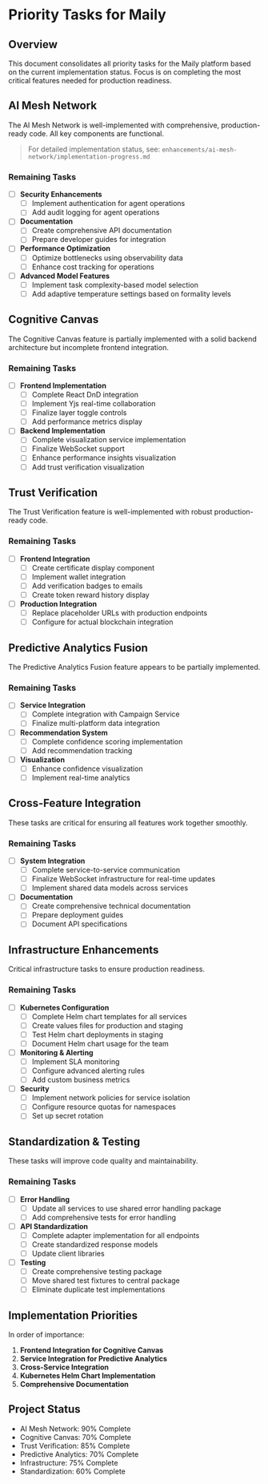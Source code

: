# Priority Tasks for Maily

## Overview
This document consolidates all priority tasks for the Maily platform based on the current implementation status. Focus is on completing the most critical features needed for production readiness.

## AI Mesh Network
The AI Mesh Network is well-implemented with comprehensive, production-ready code. All key components are functional.

> For detailed implementation status, see: `enhancements/ai-mesh-network/implementation-progress.md`

### Remaining Tasks
- [ ] **Security Enhancements**
  - [ ] Implement authentication for agent operations
  - [ ] Add audit logging for agent operations
- [ ] **Documentation**
  - [ ] Create comprehensive API documentation
  - [ ] Prepare developer guides for integration
- [ ] **Performance Optimization**
  - [ ] Optimize bottlenecks using observability data
  - [ ] Enhance cost tracking for operations
- [ ] **Advanced Model Features**
  - [ ] Implement task complexity-based model selection
  - [ ] Add adaptive temperature settings based on formality levels

## Cognitive Canvas
The Cognitive Canvas feature is partially implemented with a solid backend architecture but incomplete frontend integration.

### Remaining Tasks
- [ ] **Frontend Implementation**
  - [ ] Complete React DnD integration
  - [ ] Implement Yjs real-time collaboration
  - [ ] Finalize layer toggle controls
  - [ ] Add performance metrics display
- [ ] **Backend Implementation**
  - [ ] Complete visualization service implementation
  - [ ] Finalize WebSocket support
  - [ ] Enhance performance insights visualization
  - [ ] Add trust verification visualization

## Trust Verification
The Trust Verification feature is well-implemented with robust production-ready code.

### Remaining Tasks
- [ ] **Frontend Integration**
  - [ ] Create certificate display component
  - [ ] Implement wallet integration
  - [ ] Add verification badges to emails
  - [ ] Create token reward history display
- [ ] **Production Integration**
  - [ ] Replace placeholder URLs with production endpoints
  - [ ] Configure for actual blockchain integration

## Predictive Analytics Fusion
The Predictive Analytics Fusion feature appears to be partially implemented.

### Remaining Tasks
- [ ] **Service Integration**
  - [ ] Complete integration with Campaign Service
  - [ ] Finalize multi-platform data integration
- [ ] **Recommendation System**
  - [ ] Complete confidence scoring implementation
  - [ ] Add recommendation tracking
- [ ] **Visualization**
  - [ ] Enhance confidence visualization
  - [ ] Implement real-time analytics

## Cross-Feature Integration
These tasks are critical for ensuring all features work together smoothly.

### Remaining Tasks
- [ ] **System Integration**
  - [ ] Complete service-to-service communication
  - [ ] Finalize WebSocket infrastructure for real-time updates
  - [ ] Implement shared data models across services
- [ ] **Documentation**
  - [ ] Create comprehensive technical documentation
  - [ ] Prepare deployment guides
  - [ ] Document API specifications

## Infrastructure Enhancements
Critical infrastructure tasks to ensure production readiness.

### Remaining Tasks
- [ ] **Kubernetes Configuration**
  - [ ] Complete Helm chart templates for all services
  - [ ] Create values files for production and staging
  - [ ] Test Helm chart deployments in staging
  - [ ] Document Helm chart usage for the team
- [ ] **Monitoring & Alerting**
  - [ ] Implement SLA monitoring
  - [ ] Configure advanced alerting rules
  - [ ] Add custom business metrics
- [ ] **Security**
  - [ ] Implement network policies for service isolation
  - [ ] Configure resource quotas for namespaces
  - [ ] Set up secret rotation

## Standardization & Testing
These tasks will improve code quality and maintainability.

### Remaining Tasks
- [ ] **Error Handling**
  - [ ] Update all services to use shared error handling package
  - [ ] Add comprehensive tests for error handling
- [ ] **API Standardization**
  - [ ] Complete adapter implementation for all endpoints
  - [ ] Create standardized response models
  - [ ] Update client libraries
- [ ] **Testing**
  - [ ] Create comprehensive testing package
  - [ ] Move shared test fixtures to central package
  - [ ] Eliminate duplicate test implementations

## Implementation Priorities
In order of importance:

1. **Frontend Integration for Cognitive Canvas**
2. **Service Integration for Predictive Analytics**
3. **Cross-Service Integration**
4. **Kubernetes Helm Chart Implementation**
5. **Comprehensive Documentation**

## Project Status
- AI Mesh Network: 90% Complete
- Cognitive Canvas: 70% Complete
- Trust Verification: 85% Complete
- Predictive Analytics: 70% Complete
- Infrastructure: 75% Complete
- Standardization: 60% Complete